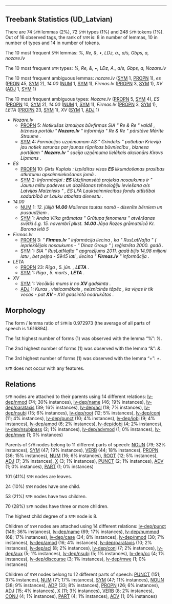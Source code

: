 

--------------------------------------------------------------------------------

## Treebank Statistics (UD_Latvian)

There are 74 `SYM` lemmas (2%), 72 `SYM` types (1%) and 248 `SYM` tokens (1%).
Out of 16 observed tags, the rank of `SYM` is: 8 in number of lemmas, 10 in number of types and 14 in number of tokens.

The 10 most frequent `SYM` lemmas: <em>%, Re, &, •, LDz, a., a/s, Gbps, a, nozare.lv</em>

The 10 most frequent `SYM` types:  <em>%, Re, &, •, LDz, A., a/s, Gbps, a, Nozare.lv</em>

The 10 most frequent ambiguous lemmas: <em>nozare.lv</em> ([SYM]() 1, [PROPN]() 1), <em>es</em> ([PRON]() 45, [SYM]() 2), <em>14.00</em> ([NUM]() 1, [SYM]() 1), <em>Firmas.lv</em> ([PROPN]() 3, [SYM]() 1), <em>XV</em> ([ADJ]() 1, [SYM]() 1)

The 10 most frequent ambiguous types:  <em>Nozare.lv</em> ([PROPN]() 5, [SYM]() 4), <em>ES</em> ([PROPN]() 10, [SYM]() 2), <em>14.00</em> ([NUM]() 1, [SYM]() 1), <em>Firmas.lv</em> ([PROPN]() 3, [SYM]() 1), <em>LETA</em> ([PROPN]() 23, [SYM]() 1), <em>XV</em> ([SYM]() 1, [ADJ]() 1)


* <em>Nozare.lv</em>
  * [PROPN]() 5: <em>Notikušas izmaiņas būvfirmas SIA " Re & Re " valdē , biznesa portālu " <b>Nozare.lv</b> " informēja " Re & Re " pārstāve Mārīte Straume .</em>
  * [SYM]() 4: <em>Farmācijas uzņēmumam AS " Grindeks " patlaban Krievijā jau notiek sarunas par jaunas rūpnīcas būvniecību , biznesa portālam " <b>Nozare.lv</b> " sacīja uzņēmuma lielākais akcionārs Kirovs Lipmans .</em>
* <em>ES</em>
  * [PROPN]() 10: <em>Ģirts Kuplais : Izpildītas visas <b>ES</b> likumdošanas prasības atkritumu apsaimniekošanas jomā .</em>
  * [SYM]() 2: <em>Informācijai : <b>ES</b> līdzfinansētā projekta nosaukums ir " Jaunu miltu padeves un dozēšanas tehnoloģiju ieviešana a/s Latvijas Maiznieks " , ES LFA Lauksaimniecības fondu attīstībai sadarbībā ar Lauku atbalsta dienestu .</em>
* <em>14.00</em>
  * [NUM]() 1: <em>12. jūlijā <b>14.00</b> Malienas tautas namā - disenīte bērniem un pusaudžiem .</em>
  * [SYM]() 1: <em>Andra Vilka grāmatas " Grūtupa fenomens " atvēršanas svētki š.g. 15. novembrī plkst. <b>14.00</b> Jāņa Rozes grāmatnīcā Kr. Barona ielā 5</em>
* <em>Firmas.lv</em>
  * [PROPN]() 3: <em>" <b>Firmas.lv</b> " informācija liecina , ka " RusLatNafta " ( iepriekšējais nosaukums - " Dinaz Group " ) reģistrēta 2000. gadā .</em>
  * [SYM]() 1: <em>SIA " RusLatNafta " apgrozījums 2011. gadā bijis 14,98 miljoni latu , bet peļņa - 5945 lati , liecina " <b>Firmas.lv</b> " informācija .</em>
* <em>LETA</em>
  * [PROPN]() 23: <em>Rīga , 5. jūn. , <b>LETA</b> .</em>
  * [SYM]() 1: <em>Rīga , 5. marts , <b>LETA</b> .</em>
* <em>XV</em>
  * [SYM]() 1: <em>Vecākās mums ir no <b>XV</b> gadsimta .</em>
  * [ADJ]() 1: <em>Kuras , visticamākais , neiznīcinās tāpēc , ka viņas ir tik vecas - pat <b>XV</b> - XVI gadsimtā nodrukātas .</em>

## Morphology

The form / lemma ratio of `SYM` is 0.972973 (the average of all parts of speech is 1.616894).

The 1st highest number of forms (1) was observed with the lemma “%”: <em>%</em>.

The 2nd highest number of forms (1) was observed with the lemma “&”: <em>&</em>.

The 3rd highest number of forms (1) was observed with the lemma “+”: <em>+</em>.

`SYM` does not occur with any features.


## Relations

`SYM` nodes are attached to their parents using 14 different relations: [lv-dep/nmod]() (74; 30% instances), [lv-dep/name]() (46; 19% instances), [lv-dep/parataxis]() (39; 16% instances), [lv-dep/acl]() (18; 7% instances), [lv-dep/nsubj]() (15; 6% instances), [lv-dep/root]() (12; 5% instances), [lv-dep/conj]() (11; 4% instances), [lv-dep/punct]() (10; 4% instances), [lv-dep/iobj]() (9; 4% instances), [lv-dep/amod]() (6; 2% instances), [lv-dep/dobj]() (4; 2% instances), [lv-dep/nsubjpass]() (2; 1% instances), [lv-dep/advmod]() (1; 0% instances), [lv-dep/mwe]() (1; 0% instances)

Parents of `SYM` nodes belong to 11 different parts of speech: [NOUN]() (79; 32% instances), [SYM]() (47; 19% instances), [VERB]() (44; 18% instances), [PROPN]() (36; 15% instances), [NUM]() (16; 6% instances), [ROOT]() (12; 5% instances), [ADJ]() (7; 3% instances), [X]() (3; 1% instances), [PUNCT]() (2; 1% instances), [ADV]() (1; 0% instances), [PART]() (1; 0% instances)

101 (41%) `SYM` nodes are leaves.

24 (10%) `SYM` nodes have one child.

53 (21%) `SYM` nodes have two children.

70 (28%) `SYM` nodes have three or more children.

The highest child degree of a `SYM` node is 8.

Children of `SYM` nodes are attached using 14 different relations: [lv-dep/punct]() (149; 36% instances), [lv-dep/name]() (69; 17% instances), [lv-dep/nummod]() (68; 17% instances), [lv-dep/case]() (34; 8% instances), [lv-dep/nmod]() (30; 7% instances), [lv-dep/amod]() (16; 4% instances), [lv-dep/parataxis]() (10; 2% instances), [lv-dep/acl]() (8; 2% instances), [lv-dep/conj]() (7; 2% instances), [lv-dep/aux]() (5; 1% instances), [lv-dep/nsubj]() (5; 1% instances), [lv-dep/cc]() (4; 1% instances), [lv-dep/discourse]() (3; 1% instances), [lv-dep/mwe]() (1; 0% instances)

Children of `SYM` nodes belong to 12 different parts of speech: [PUNCT]() (151; 37% instances), [NUM]() (71; 17% instances), [SYM]() (47; 11% instances), [NOUN]() (38; 9% instances), [ADP]() (33; 8% instances), [PROPN]() (26; 6% instances), [ADJ]() (15; 4% instances), [X]() (11; 3% instances), [VERB]() (8; 2% instances), [CONJ]() (4; 1% instances), [PART]() (4; 1% instances), [ADV]() (1; 0% instances)

